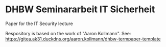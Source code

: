 # DHBW Seminararbeit IT Sicherheit

Paper for the IT Security lecture

Respository is based on the work of "Aaron Kollmann". See: https://gitea.ak31.duckdns.org/aaron.kollmann/dhbw-termpaper-template